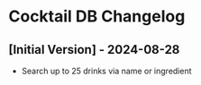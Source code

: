 # Cocktail DB Changelog

## [Initial Version] - 2024-08-28

- Search up to 25 drinks via name or ingredient